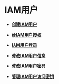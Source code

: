 # IAM用户<a name="iam_01_06"></a>

-   **[创建IAM用户](创建IAM用户.md)**  

-   **[给IAM用户授权](给IAM用户授权.md)**  

-   **[IAM用户登录](IAM用户登录.md)**  

-   **[修改IAM用户信息](修改IAM用户信息.md)**  

-   **[修改IAM用户密码](修改IAM用户密码.md)**  

-   **[管理IAM用户访问密钥](管理IAM用户访问密钥.md)**  


